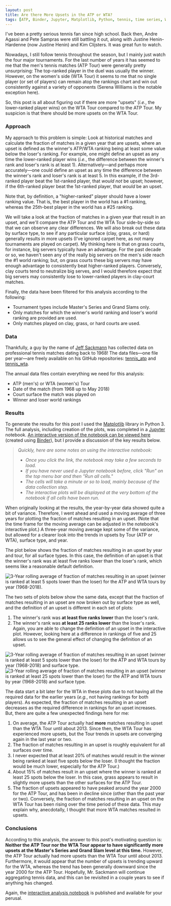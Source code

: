 ```yaml
---
layout: post
title: Are there More Upsets in the ATP or WTA?
tags: [ATP, Binder, Jupyter, Matplotlib, Python, tennis, time series, WTA]
---
```


I've been a pretty serious tennis fan since high school.  Back then, Andre Agassi and Pete Sampras were still battling it out, along with Justine Henin-Hardenne (now Justine Henin) and Kim Clijsters.  It was great fun to watch.

Nowadays, I still follow tennis throughout the season, but I mainly just watch the four major tournaments.  For the last number of years it has seemed to me that the men's tennis matches (ATP Tour) were generally pretty unsurprising: The top-ranked player in the duel was usually the winner.  However, on the women's side (WTA Tour) it seems to me that no single player (or set of players) can remain atop the rankings chart and win out consistently against a variety of opponents (Serena Williams is the notable exception here).

So, this post is all about figuring out if there are more "upsets" (_i.e._, the lower-ranked player wins) on the WTA Tour compared to the ATP Tour.  My suspicion is that there should be more upsets on the WTA Tour.

### Approach
My approach to this problem is simple: Look at historical matches and calculate the fraction of matches in a given year that are upsets, where an upset is defined as the winner's ATP/WTA ranking being at least some value below the loser's ranking.  For example, one might define an upset as any time the lower-ranked player wins (_i.e._, the difference between the winner's rank and loser's rank is at least 1).  Alternatively—and perhaps more accurately—one could define an upset as any time the difference between the winner's rank and loser's rank is at least 5.  In this example, if the 3rd-ranked player beat the 1st-ranked player, that _would not_ be upset; however, if the 6th-ranked player beat the 1st-ranked player, that _would_ be an upset.

Note that, by definition, a "higher-ranked" player should have a lower ranking value.  That is, the best player in the world has a #1 ranking, whereas the 25th-best player in the world has a #25 ranking.  

We will take a look at the fraction of matches in a given year that result in an upset, and we'll compare the ATP Tour and the WTA Tour side-by-side so that we can observe any clear differences.  We will also break out these data by surface type, to see if any particular surface (clay, grass, or hard) generally results in more upsets (I've ignored carpet here, as not many tournaments are played on carpet).  My thinking here is that on grass courts, for instance, big servers typically have an advantage.  For the past decade or so, we haven't seen any of the really big servers on the men's side reach the #1 world ranking; but, on grass courts these big servers may have enough advantage to consistently beat higher-ranked players.  Conversely, clay courts tend to neutralize big serves, and I would therefore expect that big servers may consistently lose to lower-ranked players in clay-court matches.

Finally, the data have been filtered for this analysis according to the following:
- Tournament types include Master's Series and Grand Slams only.
- Only matches for which the winner's world ranking and loser's world ranking are provided are used.
- Only matches played on clay, grass, or hard courts are used.

### Data
Thankfully, a guy by the name of [Jeff Sackmann](https://github.com/JeffSackmann) has collected data on professional tennis matches dating back to 1968!  The data files—one file per year—are freely available on his GitHub repositories: [tennis_atp](https://github.com/JeffSackmann/tennis_atp) and [tennis_wta](https://github.com/JeffSackmann/tennis_wta).

The annual data files contain everything we need for this analysis:
- ATP (men's) or WTA (women's) Tour
- Date of the match (from 1968 up to May 2018)
- Court surface the match was played on
- Winner and loser world rankings

### Results
To generate the results for this post I used the [Matplotlib](https://matplotlib.org/) library in Python 3.  The full analysis, including creation of the plots, was completed in a [Jupyter](http://jupyter.org/) notebook.  [An interactive version of the notebook can be viewed here](https://mybinder.org/v2/gh/rahosbach/rahosbach.github.io/master?filepath=%2F_includes%2FATP_vs_WTA_Upsets.ipynb) (created using [Binder](https://mybinder.org/)), but I provide a discussion of the key results below.

> _Quickly, here are some notes on using the interactive notebook:_
> - _Once you click the link, the notebook may take a few seconds to load._
> - _If you have never used a Jupyter notebook before, click "Run" on the top menu bar and then "Run all cells."_
> - _The cells will take a minute or so to load, mainly because of the data collection step._
> - _The interactive plots will be displayed at the very bottom of the notebook if all cells have been run._

When originally looking at the results, the year-by-year data showed quite a bit of variance.  Therefore, I went ahead and used a moving average of three years for plotting the fraction of matches resulting in an upset. (Note that the time frame for the moving average can be adjusted in the notebook's interactive plot.)  A three-year moving average kept some of the variance, but allowed for a clearer look into the trends in upsets by Tour (ATP or WTA), surface type, and year.

The plot below shows the fraction of matches resulting in an upset by year and tour, for all surface types.  In this case, the definition of an upset is that the winner's rank was at least five ranks lower than the loser's rank, which seems like a reasonable default definition.

![3-Year rolling average of fraction of matches resulting in an upset (winner is ranked at least 5 spots lower than the loser) for the ATP and WTA tours by year (1968-2018).]({{http://rahosbach.github.io}}/img/atp_vs_wta_upsets/atpvswta_rolling3_threshold5_nosurface.png)

The two sets of plots below show the same data, except that the fraction of matches resulting in an upset are now broken out by surface type as well, and the definition of an upset is different in each set of plots:
1. The winner's rank was **at least five ranks lower** than the loser's rank.
2. The winner's rank was **at least 25 ranks lower** than the loser's rank.
Again, you are able to change the definition of an upset in the interactive plot. However, looking here at a difference in rankings of five and 25 allows us to see the general effect of changing the definition of an upset.

![3-Year rolling average of fraction of matches resulting in an upset (winner is ranked at least 5 spots lower than the loser) for the ATP and WTA tours by year (1968-2018) and surface type.]({{http://rahosbach.github.io}}/img/atp_vs_wta_upsets/atpvswta_rolling3_threshold5.png)
![3-Year rolling average of fraction of matches resulting in an upset (winner is ranked at least 25 spots lower than the loser) for the ATP and WTA tours by year (1968-2018) and surface type.]({{http://rahosbach.github.io}}/img/atp_vs_wta_upsets/atpvswta_rolling3_threshold25.png)

The data start a bit later for the WTA in these plots due to not having all the required data for the earlier years (_e.g._, not having rankings for both players).  As expected, the fraction of matches resulting in an upset decreases as the required difference in rankings for an upset increases.  But, there are quite a few unexpected findings here for me:
1. On average, the ATP Tour actually had **more** matches resulting in upset than the WTA Tour until about 2013.  Since then, the WTA Tour has experienced more upsets, but the Tour trends in upsets are converging again in the last year or two.
2. The fraction of matches resulting in an upset is roughly equivalent for all surfaces over time.
3. I never expected that at least 20% of matches would result in the winner being ranked at least five spots below the loser.  (I thought the fraction would be much lower, especially for the ATP Tour.)
4. About 15% of matches result in an upset where the winner is ranked at least 25 spots below the loser.  In this case, grass appears to result in slightly more upsets than the other surfaces for the ATP Tour.
5. The fraction of upsets appeared to have peaked around the year 2000 for the ATP Tour, and has been in decline since (other than the past year or two).  Conversely, the fraction of matches resulting in an upset on the WTA Tour has been rising over the time period of these data.  This may explain why, anecdotally, I thought that more WTA matches resulted in upsets.

### Conclusions
According to this analysis, the answer to this post's motivating question is: **Neither the ATP Tour nor the WTA Tour appear to have significantly more upsets at the Master's Series and Grand Slam level at this time.**  However, the ATP Tour actually had more upsets than the WTA Tour until about 2013.  Furthermore, it would appear that the number of upsets is trending upward for the WTA, whereas the trend has been generally downward since the year 2000 for the ATP Tour.  Hopefully, Mr. Sackmann will continue aggregating tennis data, and this can be revisited in a couple years to see if anything has changed.

Again, the [interactive analysis notebook](https://mybinder.org/v2/gh/rahosbach/rahosbach.github.io/master?filepath=%2F_includes%2FATP_vs_WTA_Upsets.ipynb) is published and available for your perusal.
